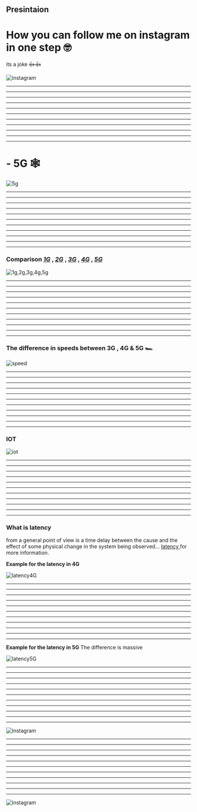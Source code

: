 ## Presintaion





# How you can follow me on instagram in one step 🤓  
 its a joke  ~~👍 👍~~ 


![instagram](https://raw.githubusercontent.com/Ahmad-Hendi/Presintaion/main/Images/1.png)


___
___
___
___
___
___
___
___
___
___
___

# - 5G 🕸

![5g](https://raw.githubusercontent.com/Ahmad-Hendi/Presintaion/main/Images/2-2.png)


___
___
___
___
___
___
___
___
___
___
___

### Comparison _[1G]()_ , _[2G]()_ , _[3G]()_ , _[4G]()_ , _[5G]()_ 

![1g,2g,3g,4g,5g](https://raw.githubusercontent.com/Ahmad-Hendi/Presintaion/main/Images/3.jpeg)


___
___
___
___
___
___
___
___
___
___
___
### The difference in speeds between  3G , 4G & 5G 🏎

![speed](https://github.com/Ahmad-Hendi/Presintaion/blob/main/Images/4-4.png)

___
___
___
___
___
___
___
___
___
___
___

### IOT 

![iot](https://raw.githubusercontent.com/Ahmad-Hendi/Presintaion/main/Images/5.jpg)


___
___
___
___
___
___
___
___
___
___
___

### What is latency 
from a general point of view is a time delay between the cause and the effect of some physical change in the system being observed...
[latency ](https://en.wikipedia.org/wiki/Latency_(engineering)) for more information.

__Example for the latency in 4G__


![latency4G](https://raw.githubusercontent.com/Ahmad-Hendi/Presintaion/main/Images/6.png)


___
___
___
___
___
___
___
___
___
___
___

__Example for the latency in 5G__
The difference is massive

![latency5G](https://raw.githubusercontent.com/Ahmad-Hendi/Presintaion/main/Images/7.png)


___
___
___
___
___
___
___
___
___
___
___

![instagram](https://raw.githubusercontent.com/Ahmad-Hendi/Presintaion/main/Images/8.png)


___
___
___
___
___
___
___
___
___
___
___

![instagram](https://raw.githubusercontent.com/Ahmad-Hendi/Presintaion/main/Images/9.jpeg)





